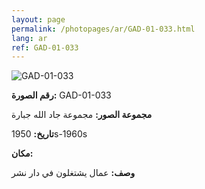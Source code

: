 ```yaml
---
layout: page
permalink: /photopages/ar/GAD-01-033.html
lang: ar
ref: GAD-01-033
---
```


![GAD-01-033](/smallimages/GAD-01-033-600.jpg)

**رقم الصورة:** GAD-01-033

**مجموعة الصور:** مجموعة جاد الله جبارة

**تاريخ:** 1950s-1960s

**مكان:**

**وصف:**  عمال يشتغلون في دار نشر
